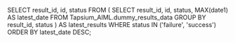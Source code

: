 SELECT
  result_id,
  id,
  status
FROM
  (
    SELECT
      result_id,
      id,
      status,
      MAX(date1) AS latest_date
    FROM
      Tapsium_AIML.dummy_results_data
    GROUP BY
      result_id,
      status
  ) AS latest_results
WHERE
  status IN ('failure', 'success')
ORDER BY
  latest_date DESC;
